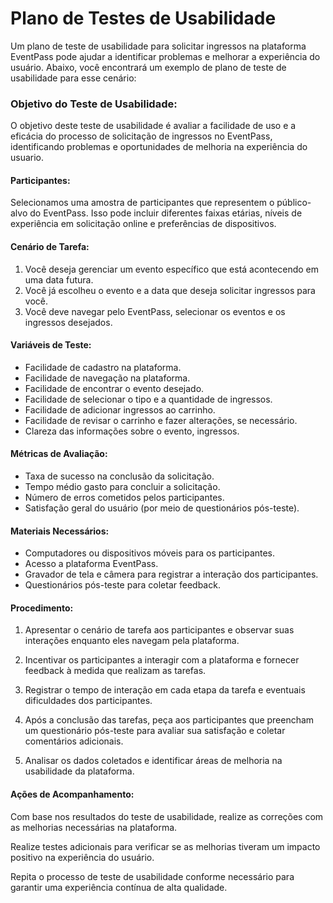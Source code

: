 # Plano de Testes de Usabilidade

Um plano de teste de usabilidade para solicitar ingressos na plataforma EventPass pode ajudar a identificar problemas e melhorar a experiência do usuário. Abaixo, você encontrará um exemplo de plano de teste de usabilidade para esse cenário:

### Objetivo do Teste de Usabilidade:

O objetivo deste teste de usabilidade é avaliar a facilidade de uso e a eficácia do processo de solicitação de ingressos no EventPass, identificando problemas e oportunidades de melhoria na experiência do usuario.

#### Participantes:

Selecionamos uma amostra de participantes que representem o público-alvo do EventPass. Isso pode incluir diferentes faixas etárias, níveis de experiência em solicitação online e preferências de dispositivos.

#### Cenário de Tarefa:

1. Você deseja gerenciar um evento específico que está acontecendo em uma data futura.
1. Você já escolheu o evento e a data que deseja solicitar ingressos para você.
1. Você deve navegar pelo EventPass, selecionar os eventos e os ingressos desejados.

#### Variáveis de Teste:

- Facilidade de cadastro na plataforma.
- Facilidade de navegação na plataforma.
- Facilidade de encontrar o evento desejado.
- Facilidade de selecionar o tipo e a quantidade de ingressos.
- Facilidade de adicionar ingressos ao carrinho.
- Facilidade de revisar o carrinho e fazer alterações, se necessário.
- Clareza das informações sobre o evento, ingressos.

#### Métricas de Avaliação:

- Taxa de sucesso na conclusão da solicitação.
- Tempo médio gasto para concluir a solicitação.
- Número de erros cometidos pelos participantes.
- Satisfação geral do usuário (por meio de questionários pós-teste).

#### Materiais Necessários:

- Computadores ou dispositivos móveis para os participantes.
- Acesso a plataforma EventPass.
- Gravador de tela e câmera para registrar a interação dos participantes.
- Questionários pós-teste para coletar feedback.

#### Procedimento:

1. Apresentar o cenário de tarefa aos participantes e observar suas interações enquanto eles navegam pela plataforma.

1. Incentivar os participantes a interagir com a plataforma e fornecer feedback à medida que realizam as tarefas.

1. Registrar o tempo de interação em cada etapa da tarefa e eventuais dificuldades dos participantes.

1. Após a conclusão das tarefas, peça aos participantes que preencham um questionário pós-teste para avaliar sua satisfação e coletar comentários adicionais.

1. Analisar os dados coletados e identificar áreas de melhoria na usabilidade da plataforma.

#### Ações de Acompanhamento:

Com base nos resultados do teste de usabilidade, realize as correções com as melhorias necessárias na plataforma.

Realize testes adicionais para verificar se as melhorias tiveram um impacto positivo na experiência do usuário.

Repita o processo de teste de usabilidade conforme necessário para garantir uma experiência contínua de alta qualidade.

